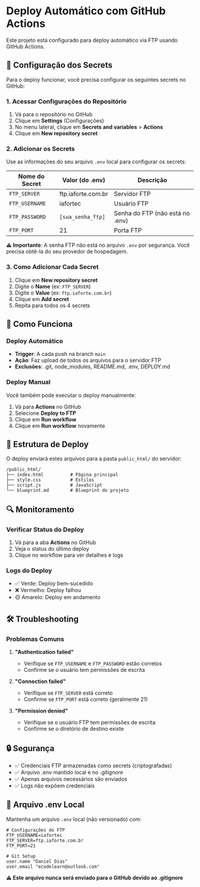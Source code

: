 # Deploy Automático com GitHub Actions

Este projeto está configurado para deploy automático via FTP usando GitHub Actions.

## 🔧 Configuração dos Secrets

Para o deploy funcionar, você precisa configurar os seguintes secrets no GitHub:

### 1. Acessar Configurações do Repositório
1. Vá para o repositório no GitHub
2. Clique em **Settings** (Configurações)
3. No menu lateral, clique em **Secrets and variables** > **Actions**
4. Clique em **New repository secret**

### 2. Adicionar os Secrets

Use as informações do seu arquivo `.env` local para configurar os secrets:

| Nome do Secret | Valor (do .env) | Descrição |
|----------------|-----------------|-----------|
| `FTP_SERVER` | ftp.iaforte.com.br | Servidor FTP |
| `FTP_USERNAME` | iafortec | Usuário FTP |
| `FTP_PASSWORD` | `[sua_senha_ftp]` | Senha do FTP (não está no .env) |
| `FTP_PORT` | 21 | Porta FTP |

**⚠️ Importante**: A senha FTP não está no arquivo `.env` por segurança. Você precisa obtê-la do seu provedor de hospedagem.

### 3. Como Adicionar Cada Secret

1. Clique em **New repository secret**
2. Digite o **Name** (ex: `FTP_SERVER`)
3. Digite o **Value** (ex: `ftp.iaforte.com.br`)
4. Clique em **Add secret**
5. Repita para todos os 4 secrets

## 🚀 Como Funciona

### Deploy Automático
- **Trigger**: A cada push na branch `main`
- **Ação**: Faz upload de todos os arquivos para o servidor FTP
- **Exclusões**: .git, node_modules, README.md, .env, DEPLOY.md

### Deploy Manual
Você também pode executar o deploy manualmente:
1. Vá para **Actions** no GitHub
2. Selecione **Deploy to FTP**
3. Clique em **Run workflow**
4. Clique em **Run workflow** novamente

## 📁 Estrutura de Deploy

O deploy enviará estes arquivos para a pasta `public_html/` do servidor:
```
/public_html/
├── index.html          # Página principal
├── style.css           # Estilos
├── script.js           # JavaScript
└── blueprint.md        # Blueprint do projeto
```

## 🔍 Monitoramento

### Verificar Status do Deploy
1. Vá para a aba **Actions** no GitHub
2. Veja o status do último deploy
3. Clique no workflow para ver detalhes e logs

### Logs do Deploy
- ✅ Verde: Deploy bem-sucedido
- ❌ Vermelho: Deploy falhou
- 🟡 Amarelo: Deploy em andamento

## 🛠️ Troubleshooting

### Problemas Comuns

1. **"Authentication failed"**
   - Verifique se `FTP_USERNAME` e `FTP_PASSWORD` estão corretos
   - Confirme se o usuário tem permissões de escrita

2. **"Connection failed"**
   - Verifique se `FTP_SERVER` está correto
   - Confirme se `FTP_PORT` está correto (geralmente 21)

3. **"Permission denied"**
   - Verifique se o usuário FTP tem permissões de escrita
   - Confirme se o diretório de destino existe

## 🔒 Segurança

- ✅ Credenciais FTP armazenadas como secrets (criptografadas)
- ✅ Arquivo .env mantido local e no .gitignore
- ✅ Apenas arquivos necessários são enviados
- ✅ Logs não expõem credenciais

## 📝 Arquivo .env Local

Mantenha um arquivo `.env` local (não versionado) com:
```
# Configurações do FTP
FTP_USERNAME=iafortec
FTP_SERVER=ftp.iaforte.com.br
FTP_PORT=21

# Git Setup
user.name "Daniel Dias"
user.email "ecodelearn@outlook.com"
```

**⚠️ Este arquivo nunca será enviado para o GitHub devido ao .gitignore**